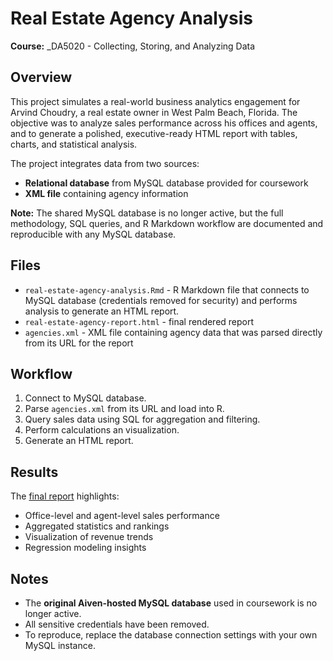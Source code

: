 # Real Estate Agency Analysis
**Course:** _DA5020 - Collecting, Storing, and Analyzing Data

## Overview
This project simulates a real-world business analytics engagement for Arvind Choudry, a real estate owner in West Palm Beach, Florida. The objective was to analyze sales performance across his offices and agents, and to generate a polished, executive-ready HTML report with tables, charts, and statistical analysis.

The project integrates data from two sources:
* **Relational database** from MySQL database provided for coursework
* **XML file** containing agency information

**Note:** The shared MySQL database is no longer active, but the full methodology, SQL queries, and R Markdown workflow are documented and reproducible with any MySQL database.

## Files
* `real-estate-agency-analysis.Rmd` - R Markdown file that connects to MySQL database (credentials removed for security) and performs analysis to generate an HTML report.
* `real-estate-agency-report.html` - final rendered report
* `agencies.xml` - XML file containing agency data that was parsed directly from its URL for the report

## Workflow
1. Connect to MySQL database.
2. Parse `agencies.xml` from its URL and load into R.
3. Query sales data using SQL for aggregation and filtering.
4. Perform calculations an visualization.
5. Generate an HTML report.

## Results
The [final report](https://zoechow24.github.io/real-estate-agency-analysis/real-estate-agency-analysis.Rmd) highlights:
* Office-level and agent-level sales performance
* Aggregated statistics and rankings
* Visualization of revenue trends
* Regression modeling insights

## Notes
* The **original Aiven-hosted MySQL database** used in coursework is no longer active.
* All sensitive credentials have been removed.
* To reproduce, replace the database connection settings with your own MySQL instance.
